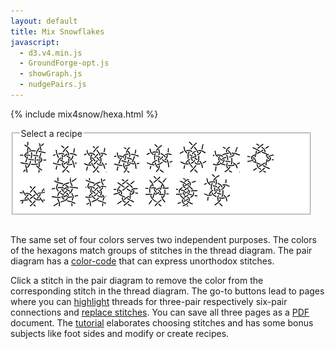 ```yaml
---
layout: default
title: Mix Snowflakes
javascript:
  - d3.v4.min.js
  - GroundForge-opt.js
  - showGraph.js
  - nudgePairs.js
---
```


<script>{% include mix4snow/hexa.js %}</script>
{% include mix4snow/hexa.html %}

<fieldset style="background: #FFF; max-width:90%; max-height:160px; overflow: auto"><legend>Select a recipe</legend>
<a href="javascript:recipe('crc,crclctc,ctcrc,rcl,c,c',false)" title="family 123"><img src="weaving-4x4.png" alt="weaving 4x4"></a> &nbsp;
<a href="javascript:recipe('tc,rclcrc,clcrcl,ct',true)" title="family 321"><img src="star.png" alt="star"></a> &nbsp;
<a href="javascript:recipe('tcr,lctc,ctcr,lct',false)" title="family 321"><img src="ring-s.png" alt="ring │"></a> &nbsp;
<a href="javascript:recipe('tcl,lctc,ctcr,rct',false)" title="family 321"><img src="ring-e.png" alt="ring ╱"></a> &nbsp;
<a href="javascript:recipe('tctc,rctc,ctcl,t',true)" title="family 321"><img src="triangle.png" alt="triangle"></a> &nbsp;
<a href="javascript:recipe('tc,lctc,rclcr,ctc,cr,t',false)" title="family 153426"><img src="spider.png" alt="leaning crossed spider"></a> &nbsp;
<a href="javascript:recipe('tctc,lctctc,ctcr,t',false)" title="family 154326"><img src="pagoda.png" alt="pagoda"></a> &nbsp;
<a href="javascript:recipe('lc,crclclc,crcrclc,cr',false)" title="family 426153"><img src="open.png" alt="open"></a> &nbsp;
<a href="javascript:recipe('tcl,rctc,crl,r',true)" title="family 456123"><img src="diamond.png" alt="diamond"></a> &nbsp;
<a href="javascript:recipe('c,ctc,rclc,ctc,rc,rcl,ctc,c',false)" title="family 456123"><img src="dogwood.png" alt="dogwood 1"></a> &nbsp;
<a href="javascript:recipe('cr,ctcl,ctcr,ctcl,ctc,c',false)" title="family 526143"><img src="dogwood2.png" alt="dogwood 2"></a> &nbsp;
<a href="javascript:recipe('lcr,ctclc,crclc,cr',false)" title="family 531642"><img src="acorn.png" alt="acorn"></a> &nbsp;
<a href="javascript:recipe('lcrc,clcrc,clcrc,clcr',false)" title="family 564312"><img src="flanders.png" alt="ringed flanders"></a> &nbsp;
<a href="javascript:recipe('lc,crc,ctc,lcrcl,ctc,crc,c,r',false)" title="family 623451"><img src="spider-2heads.png" alt="spider with 2 heads"></a> &nbsp;
<a href="javascript:recipe('tctc,rctcl,ctcl,ctct',true)" title="family 651234"><img src="leaning-spider.png" alt="leaning crossed spider"></a> &nbsp;
</fieldset>
<br>


The same set of four colors serves two independent purposes.
The colors of the hexagons match groups of stitches in the thread diagram.
The pair diagram has a [color-code] that can express unorthodox stitches.

Click a stitch in the pair diagram to remove the color from the corresponding stitch in the thread diagram.
The go-to buttons lead to pages where you can [highlight] threads 
for three-pair respectively six-pair connections and [replace stitches].
You can save all three pages as a [PDF] document.
The [tutorial] elaborates choosing stitches and has some bonus subjects like
foot sides and modify or create recipes.

[color-code]: /GroundForge-help/color-rules
[tutorial]: /GroundForge-help/snow-mix
[highlight]: /GroundForge-help/clips/color
[replace stitches]: /GroundForge-help/clips/flip
[PDF]: /GroundForge-help/clips/print-as-pdf

